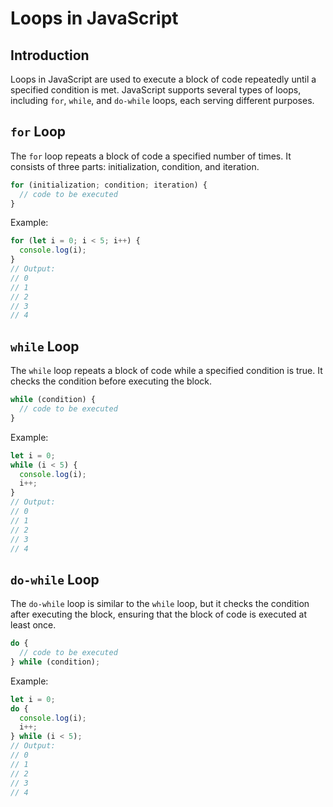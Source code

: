 # Loops in JavaScript

## Introduction
Loops in JavaScript are used to execute a block of code repeatedly until a specified condition is met. JavaScript supports several types of loops, including `for`, `while`, and `do-while` loops, each serving different purposes.

## `for` Loop

The `for` loop repeats a block of code a specified number of times. It consists of three parts: initialization, condition, and iteration.

```javascript
for (initialization; condition; iteration) {
  // code to be executed
}
```

Example:

```javascript
for (let i = 0; i < 5; i++) {
  console.log(i);
}
// Output:
// 0
// 1
// 2
// 3
// 4
```

## `while` Loop

The `while` loop repeats a block of code while a specified condition is true. It checks the condition before executing the block.

```javascript
while (condition) {
  // code to be executed
}
```

Example:

```javascript
let i = 0;
while (i < 5) {
  console.log(i);
  i++;
}
// Output:
// 0
// 1
// 2
// 3
// 4
```
## `do-while` Loop

The `do-while` loop is similar to the `while` loop, but it checks the condition after executing the block, ensuring that the block of code is executed at least once.

```javascript
do {
  // code to be executed
} while (condition);
```

Example:

```javascript
let i = 0;
do {
  console.log(i);
  i++;
} while (i < 5);
// Output:
// 0
// 1
// 2
// 3
// 4
```
